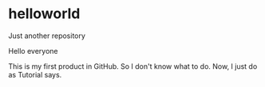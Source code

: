 # helloworld
Just another repository

Hello everyone

This is my first product in GitHub.
So I don't know what to do. Now, I just do as Tutorial says.
